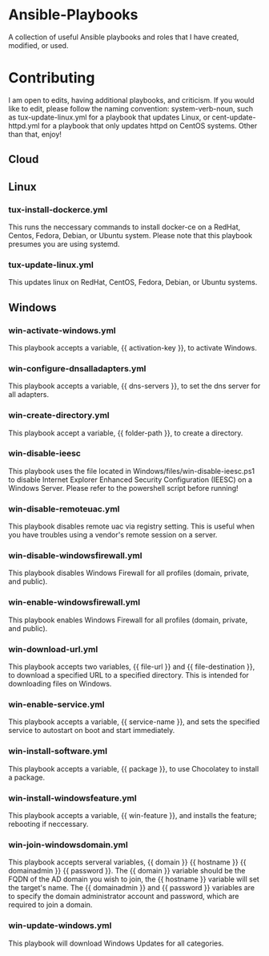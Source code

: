 # Ansible-Playbooks
A collection of useful Ansible playbooks and roles that I have created, modified, or used.

# Contributing
I am open to edits, having additional playbooks, and criticism. If you would like to edit, please follow the naming convention: system-verb-noun, such as tux-update-linux.yml for a playbook that updates Linux, or cent-update-httpd.yml for a playbook that only updates httpd on CentOS systems. Other than that, enjoy!

## Cloud

## Linux
### tux-install-dockerce.yml
This runs the neccessary commands to install docker-ce on a RedHat, Centos, Fedora, Debian, or Ubuntu system. Please note that this playbook presumes you are using systemd.

### tux-update-linux.yml
This updates linux on RedHat, CentOS, Fedora, Debian, or Ubuntu systems.

## Windows
### win-activate-windows.yml
This playbook accepts a variable, {{ activation-key }}, to activate Windows.

### win-configure-dnsalladapters.yml
This playbook accepts a variable, {{ dns-servers }}, to set the dns server for all adapters.

### win-create-directory.yml
This playbook accept a variable, {{ folder-path }}, to create a directory.

### win-disable-ieesc
This playbook uses the file located in Windows/files/win-disable-ieesc.ps1 to disable Internet Explorer Enhanced Security Configuration (IEESC) on a Windows Server. Please refer to the powershell script before running!

### win-disable-remoteuac.yml
This playbook disables remote uac via registry setting. This is useful when you have troubles using a vendor's remote session on a server.

### win-disable-windowsfirewall.yml
This playbook disables Windows Firewall for all profiles (domain, private, and public).

### win-enable-windowsfirewall.yml
This playbook enables Windows Firewall for all profiles (domain, private, and public).

### win-download-url.yml
This playbook accepts two variables, {{ file-url }} and {{ file-destination }}, to download a specified URL to a specified directory. This is intended for downloading files on Windows.

### win-enable-service.yml
This playbook accepts a variable, {{ service-name }}, and sets the specified service to autostart on boot and start immediately.

### win-install-software.yml
This playbook accepts a variable, {{ package }}, to use Chocolatey to install a package.

### win-install-windowsfeature.yml
This playbook accepts a variable, {{ win-feature }}, and installs the feature; rebooting if neccessary.

### win-join-windowsdomain.yml
This playbook accepts serveral variables, {{ domain }} {{ hostname }} {{ domainadmin }} {{ password }}. The {{ domain }} variable should be the FQDN of the AD domain you wish to join, the {{ hostname }} variable will set the target's name. The {{ domainadmin }} and {{ password }} variables are to specify the domain administrator account and password, which are required to join a domain.

### win-update-windows.yml
This playbook will download Windows Updates for all categories.

